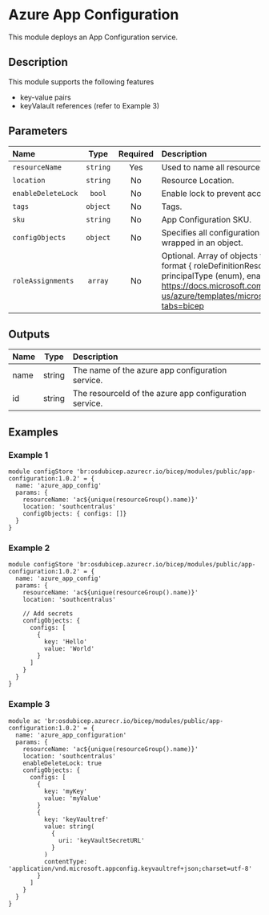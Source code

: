 # Azure App Configuration

This module deploys an App Configuration service.

## Description

This module supports the following features

- key-value pairs
- keyValault references (refer to Example 3)

## Parameters

| Name               | Type     | Required | Description                                                                                                                                                                                                                                                                   |
| :----------------- | :------: | :------: | :---------------------------------------------------------------------------------------------------------------------------------------------------------------------------------------------------------------------------------------------------------------------------- |
| `resourceName`     | `string` | Yes      | Used to name all resources                                                                                                                                                                                                                                                    |
| `location`         | `string` | No       | Resource Location.                                                                                                                                                                                                                                                            |
| `enableDeleteLock` | `bool`   | No       | Enable lock to prevent accidental deletion                                                                                                                                                                                                                                    |
| `tags`             | `object` | No       | Tags.                                                                                                                                                                                                                                                                         |
| `sku`              | `string` | No       | App Configuration SKU.                                                                                                                                                                                                                                                        |
| `configObjects`    | `object` | No       | Specifies all configuration values {"key":"","value":""} wrapped in an object.                                                                                                                                                                                                |
| `roleAssignments`  | `array`  | No       | Optional. Array of objects that describe RBAC permissions, format { roleDefinitionResourceId (string), principalId (string), principalType (enum), enabled (bool) }. Ref: https://docs.microsoft.com/en-us/azure/templates/microsoft.authorization/roleassignments?tabs=bicep |

## Outputs

| Name | Type   | Description                                            |
| :--- | :----: | :----------------------------------------------------- |
| name | string | The name of the azure app configuration service.       |
| id   | string | The resourceId of the azure app configuration service. |

## Examples

### Example 1

```bicep
module configStore 'br:osdubicep.azurecr.io/bicep/modules/public/app-configuration:1.0.2' = {
  name: 'azure_app_config'
  params: {
    resourceName: 'ac${unique(resourceGroup().name)}'
    location: 'southcentralus'
    configObjects: { configs: []}
  }
}
```

### Example 2

```bicep
module configStore 'br:osdubicep.azurecr.io/bicep/modules/public/app-configuration:1.0.2' = {
  name: 'azure_app_config'
  params: {
    resourceName: 'ac${unique(resourceGroup().name)}'
    location: 'southcentralus'
    
    // Add secrets
    configObjects: {
      configs: [
        {
          key: 'Hello'
          value: 'World'
        }
      ]
    }
  }
}
```

### Example 3

```bicep
module ac 'br:osdubicep.azurecr.io/bicep/modules/public/app-configuration:1.0.2' = {
  name: 'azure_app_configuration'
  params: {
    resourceName: 'ac${unique(resourceGroup().name)}'
    location: 'southcentralus'
    enableDeleteLock: true
    configObjects: {
      configs: [
        {
          key: 'myKey'
          value: 'myValue'
        }
        {
          key: 'keyVaultref'
          value: string(
            {
              uri: 'keyVaultSecretURL'
            }
          )
          contentType: 'application/vnd.microsoft.appconfig.keyvaultref+json;charset=utf-8'
        }
      ]
    }
  }
}
```